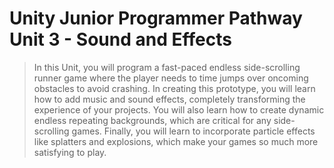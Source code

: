 # Unity Junior Programmer Pathway Unit 3 - Sound and Effects

> In this Unit, you will program a fast-paced endless side-scrolling runner game where the player needs to time jumps over oncoming obstacles to avoid crashing. In creating this prototype, you will learn how to add music and sound effects, completely transforming the experience of your projects. You will also learn how to create dynamic endless repeating backgrounds, which are critical for any side-scrolling games. Finally, you will learn to incorporate particle effects like splatters and explosions, which make your games so much more satisfying to play.
